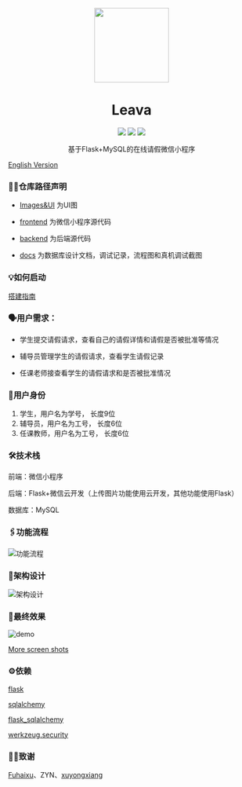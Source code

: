 <p align="center">
  <a href="https://github.com/joey66666/Leava">
    <img src="https://github.com/joey66666/Leava/blob/master/docs/logo/Leava.png"  width="152">
  </a>
  <h1 align="center">Leava</h1>
  <p align="center">
    <a href="https://github.com/joey66666/Leava/blob/master/LICENSE_cn"><img src="https://img.shields.io/badge/%E8%AE%B8%E5%8F%AF%E8%AF%81-%E5%8F%8D996-red.svg?style=popout-square"></a>
    <a href="https://github.com/joey66666/Leava/blob/master/README_en.md"><img src="https://img.shields.io/badge/doc-English-blue.svg?style=popout-square"></a>
    <a href="http://hits.dwyl.io/joey66666/Leava" alt="hit count"><img src="http://hits.dwyl.io/joey66666/Leava.svg" /></a> 
  </p>
  <p align="center">
    基于Flask+MySQL的在线请假微信小程序<br>
  </p>
</p>

[English Version](https://github.com/joey66666/Leava/blob/master/README_en.md)

### 👋🏻仓库路径声明

- [Images&UI](https://github.com/joey66666/Leava/tree/master/Images%26UI/UI%E5%9B%BEpng) 为UI图

- [frontend](https://github.com/joey66666/Leava/tree/master/frontend) 为微信小程序源代码

- [backend](https://github.com/joey66666/Leava/tree/master/backend) 为后端源代码

- [docs](https://github.com/joey66666/Leava/tree/master/docs) 为数据库设计文档，调试记录，流程图和真机调试截图

### 💡如何启动

[搭建指南](https://github.com/joey66666/Leava/issues/10)

### 🗣用户需求：

- 学生提交请假请求，查看自己的请假详情和请假是否被批准等情况

- 辅导员管理学生的请假请求，查看学生请假记录

- 任课老师接查看学生的请假请求和是否被批准情况

### 👥用户身份

1. 学生，用户名为学号， 长度9位
2. 辅导员，用户名为工号， 长度6位
3. 任课教师，用户名为工号， 长度6位

### 🛠技术栈

前端：微信小程序

后端：Flask+微信云开发（上传图片功能使用云开发，其他功能使用Flask）

数据库：MySQL

### 🖇功能流程

![功能流程](https://github.com/joey66666/Leava/blob/master/docs/%E8%AF%B7%E5%81%87%E7%B3%BB%E7%BB%9F%E6%B5%81%E7%A8%8B%E5%8A%9F%E8%83%BD%E5%9B%BE.jpg)

### 🔩架构设计

![ 架构设计](https://github.com/joey66666/Leava/blob/master/docs/%E8%AF%B7%E5%81%87%E7%B3%BB%E7%BB%9F%E6%9E%B6%E6%9E%84%E8%AE%BE%E8%AE%A1.jpg)

### 📸最终效果

![demo](https://github.com/joey66666/Leava/blob/master/docs/final_demo.jpg)

[More screen shots](https://github.com/joey66666/Leava/tree/master/docs/screenshot)

### ⚙️依赖

[flask](https://github.com/pallets/flask)

[sqlalchemy](https://github.com/zzzeek/sqlalchemy)

[flask_sqlalchemy](https://github.com/pallets/flask-sqlalchemy)

[werkzeug.security](https://github.com/pallets/werkzeug)

### 👍🏻致谢

[Fuhaixu](https://github.com/Fuhaixu)、ZYN、[xuyongxiang](https://github.com/xuyongxiang134)

